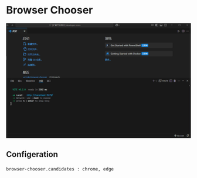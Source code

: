 # Browser Chooser

![Preview](https://github.com/Mori-Yang/vscode-browser-chooser/blob/master/res/preview.gif)

## Configeration

`browser-chooser.candidates : chrome, edge`
